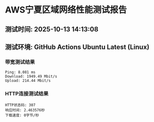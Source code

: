 # AWS宁夏区域网络性能测试报告
## 测试时间: 2025-10-13 14:13:08
## 测试环境: GitHub Actions Ubuntu Latest (Linux)

### 带宽测试结果
```
Ping: 8.081 ms
Download: 1949.49 Mbit/s
Upload: 214.44 Mbit/s
```

### HTTP连接测试结果
```
HTTP状态码: 307
响应时间: 2.463576秒
下载速度: 0字节/秒
```

